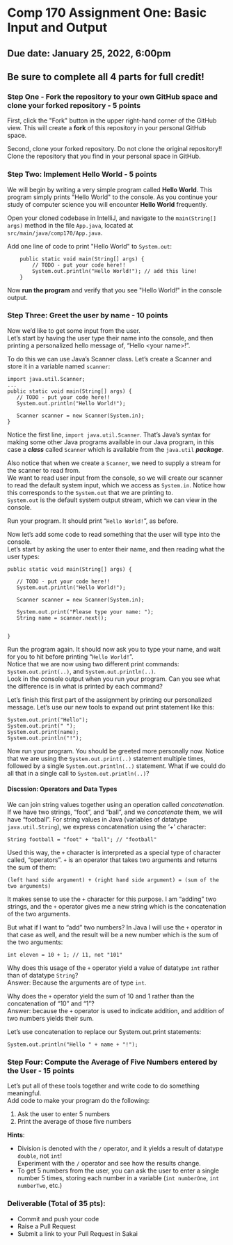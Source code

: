 
# Comp 170 Assignment One:  Basic Input and Output

## Due date: January 25, 2022, 6:00pm

## Be sure to complete all 4 parts for full credit!

### Step One - Fork the repository to your own GitHub space and clone your forked repository - 5 points

First, click the "Fork" button in the upper right-hand corner of the GitHub view.  This will 
create a **fork** of this repository in your personal GitHub space.

Second, clone your forked repository.  Do not clone the original repository!!  Clone the repository 
that you find in your personal space in GitHub.

### Step Two: Implement Hello World - 5 points

We will begin by writing a very simple program called **Hello World**.  This program simply prints "Hello World"
to the console.  As you continue your study of computer science you will encounter **Hello World** frequently.

Open your cloned codebase in IntelliJ, and navigate to the `main(String[] args)` method in
the file `App.java`, located at `src/main/java/comp170/App.java`.

Add one line of code to print "Hello World" to `System.out`:

```
    public static void main(String[] args) {
        // TODO - put your code here!!
        System.out.println("Hello World!"); // add this line!
    }
```

Now **run the program** and verify that you see "Hello World!" in the console output.

### Step Three: Greet the user by name - 10 points

Now we’d like to get some input from the user.  
Let’s start by having the user type their name into the console, and then printing a personalized hello message of, “Hello &lt;your name>!”.

To do this we can use Java’s Scanner class.  Let’s create a Scanner and store it in a variable named `scanner`:

```
import java.util.Scanner;
...
public static void main(String[] args) {
   // TODO - put your code here!!
   System.out.println("Hello World!");
   
   Scanner scanner = new Scanner(System.in);
}
```

Notice the first line, `import java.util.Scanner`.  That’s Java’s syntax for making some other Java programs 
available in our Java program, in this case a ***class*** called `Scanner` which is 
available from the `java.util` ***package***.  

Also notice that when we create a `Scanner`, we need to supply a stream for the scanner to read from.  
We want to read user input from the console, so we will create our scanner to read the default system input, 
which we access as `System.in`.  Notice how this corresponds to the `System.out` that we are printing to.  
`System.out` is the default system output stream, which we can view in the console.  

Run your program.  It should print “`Hello World!`”, as before.

Now let’s add some code to read something that the user will type into the console.  
Let’s start by asking the user to enter their name, and then reading what the user types:

```
public static void main(String[] args) {

   // TODO - put your code here!!
   System.out.println("Hello World!");
   
   Scanner scanner = new Scanner(System.in);

   System.out.print("Please type your name: ");
   String name = scanner.next();

   
}
```

Run the program again.  It should now ask you to type your name, and wait for you to hit **<Enter>** before printing “`Hello World!`”.  
Notice that we are now using two different print commands: `System.out.print(..)`, and `System.out.println(..)`.  
Look in the console output when you run your program.  Can you see what the difference is in what is printed by each command?

Let’s finish this first part of the assignment by printing our personalized message.  Let’s use our new tools to expand out print statement like this:

```
System.out.print("Hello");
System.out.print(" ");
System.out.print(name);
System.out.println("!");
```

Now run your program.  You should be greeted more personally now.  Notice that we are using the `System.out.print(..)` statement 
multiple times, followed by a single `System.out.println(..)` statement.  What if we could do all that in a single call 
to `System.out.println(..)`?

#### Discssion: Operators and Data Types

We can join string values together using an operation called _concatenation_.  If we have two strings, 
“foot”, and “ball”, and we _concatenate_ them, we will have “football”.  For string values in 
Java (variables of datatype  `java.util.String`), we express concatenation using the ‘+’ character:

```
String football = "foot" + "ball"; // "football"
```

Used this way, the `+` character is interpreted as a special type of character called, “operators”.  `+` is an operator that takes two arguments and returns the sum of them:

	(left hand side argument) + (right hand side argument) = (sum of the two arguments)

It makes sense to use the `+` character for this purpose.  I am “adding” two strings, and the `+` operator gives me a new string which is the concatenation of the two arguments.  

But what if I want to “add” two numbers?  In Java I will use the `+` operator in that case as well, and the result will be a new number which is the sum 
of the two arguments:

```
int eleven = 10 + 1; // 11, not "101"
```

Why does this usage of the `+` operator yield a value of datatype `int` rather than of datatype `String`?  
Answer: Because the arguments are of type `int`.  

Why does the `+` operator yield the sum of 10 and 1 rather than the concatenation of “10” and “1”?  
Answer: because the `+` operator is used to indicate addition, and addition of two numbers yields their sum.

Let’s use concatenation to replace our System.out.print statements:

```
System.out.println("Hello " + name + "!");
```

### Step Four: Compute the Average of Five Numbers entered by the User - 15 points

Let’s put all of these tools together and write code to do something meaningful.  
Add code to make your program do the following:

1. Ask the user to enter 5 numbers
2. Print the average of those five numbers

**Hints**: 
* Division is denoted with the `/` operator, and it yields a result of datatype `double`, not `int`!  
Experiment with the `/` operator and see how the results change.
* To get 5 numbers from the user, you can ask the user to enter a single number 5 times, storing
each number in a variable (`int numberOne`, `int numberTwo`, etc.)

### Deliverable (Total of 35 pts):

* Commit and push your code
* Raise a Pull Request
* Submit a link to your Pull Request in Sakai
